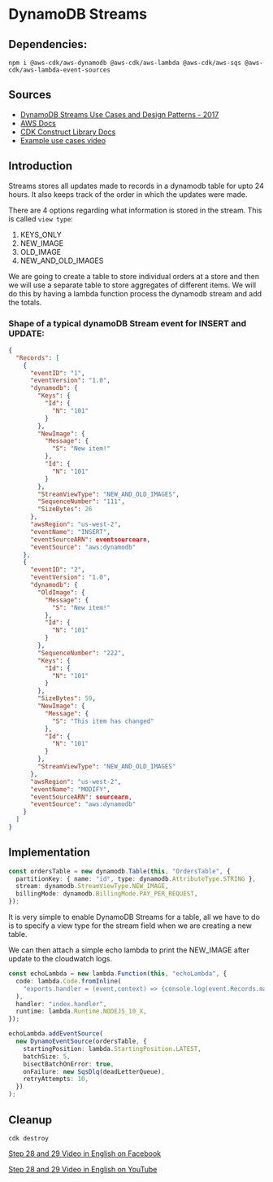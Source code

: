 # DynamoDB Streams
## Dependencies:
```
npm i @aws-cdk/aws-dynamodb @aws-cdk/aws-lambda @aws-cdk/aws-sqs @aws-cdk/aws-lambda-event-sources
```

## Sources

- [DynamoDB Streams Use Cases and Design Patterns - 2017](https://aws.amazon.com/blogs/database/dynamodb-streams-use-cases-and-design-patterns/#:~:text=DynamoDB%20Streams%20is%20a%20powerful,for%20up%20to%2024%20hours.)
- [AWS Docs](https://docs.aws.amazon.com/amazondynamodb/latest/developerguide/Streams.html)
- [CDK Construct Library Docs](https://docs.aws.amazon.com/cdk/api/latest/docs/aws-lambda-event-sources-readme.html#dynamodb-streams)
- [Example use cases video](https://www.youtube.com/watch?v=OjppS4RWWt8)

## Introduction

Streams stores all updates made to records in a dynamodb table for upto 24 hours. It also keeps track of the order in which the updates were made.

There are 4 options regarding what information is stored in the stream. This is called `view type`:

1. KEYS_ONLY
2. NEW_IMAGE
3. OLD_IMAGE
4. NEW_AND_OLD_IMAGES

We are going to create a table to store individual orders at a store and then we will use a separate table to store aggregates of different items. We will do this by having a lambda function process the dynamodb stream and add the totals.

<!-- Maybe add an architecture diagram image here(its just going to be ddbtable => stream => lambda => ddbtable) -->

### Shape of a typical dynamoDB Stream event for INSERT and UPDATE:

```json
{
  "Records": [
    {
      "eventID": "1",
      "eventVersion": "1.0",
      "dynamodb": {
        "Keys": {
          "Id": {
            "N": "101"
          }
        },
        "NewImage": {
          "Message": {
            "S": "New item!"
          },
          "Id": {
            "N": "101"
          }
        },
        "StreamViewType": "NEW_AND_OLD_IMAGES",
        "SequenceNumber": "111",
        "SizeBytes": 26
      },
      "awsRegion": "us-west-2",
      "eventName": "INSERT",
      "eventSourceARN": eventsourcearn,
      "eventSource": "aws:dynamodb"
    },
    {
      "eventID": "2",
      "eventVersion": "1.0",
      "dynamodb": {
        "OldImage": {
          "Message": {
            "S": "New item!"
          },
          "Id": {
            "N": "101"
          }
        },
        "SequenceNumber": "222",
        "Keys": {
          "Id": {
            "N": "101"
          }
        },
        "SizeBytes": 59,
        "NewImage": {
          "Message": {
            "S": "This item has changed"
          },
          "Id": {
            "N": "101"
          }
        },
        "StreamViewType": "NEW_AND_OLD_IMAGES"
      },
      "awsRegion": "us-west-2",
      "eventName": "MODIFY",
      "eventSourceARN": sourcearn,
      "eventSource": "aws:dynamodb"
    }
  ]
}
```

## Implementation

```typescript
const ordersTable = new dynamodb.Table(this, "OrdersTable", {
  partitionKey: { name: "id", type: dynamodb.AttributeType.STRING },
  stream: dynamodb.StreamViewType.NEW_IMAGE,
  billingMode: dynamodb.BillingMode.PAY_PER_REQUEST,
});
```

It is very simple to enable DynamoDB Streams for a table, all we have to do is to specify a view type for the stream field when we are creating a new table.

We can then attach a simple echo lambda to print the NEW_IMAGE after update to the cloudwatch logs.

```typescript
const echoLambda = new lambda.Function(this, "echoLambda", {
  code: lambda.Code.fromInline(
    "exports.handler = (event,context) => {console.log(event.Records.map(item=>Object.entries(item.dynamodb.NewImage))); context.succeed(event);}"
  ),
  handler: "index.handler",
  runtime: lambda.Runtime.NODEJS_10_X,
});

echoLambda.addEventSource(
  new DynamoEventSource(ordersTable, {
    startingPosition: lambda.StartingPosition.LATEST,
    batchSize: 5,
    bisectBatchOnError: true,
    onFailure: new SqsDlq(deadLetterQueue),
    retryAttempts: 10,
  })
);
```

## Cleanup

```
cdk destroy
```

[Step 28 and 29 Video in English on Facebook](https://www.facebook.com/zeeshanhanif/videos/10225932463123071)

[Step 28 and 29 Video in English on YouTube](https://www.youtube.com/watch?v=LCY9ssPMWYY)
